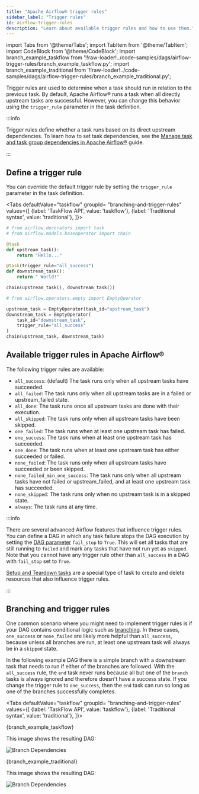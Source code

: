 ```yaml
---
title: "Apache Airflow® trigger rules"
sidebar_label: "Trigger rules"
id: airflow-trigger-rules
description: "Learn about available trigger rules and how to use them."
---
```


import Tabs from '@theme/Tabs';
import TabItem from '@theme/TabItem';
import CodeBlock from '@theme/CodeBlock';
import branch_example_taskflow from '!!raw-loader!../code-samples/dags/airflow-trigger-rules/branch_example_taskflow.py';
import branch_example_traditional from '!!raw-loader!../code-samples/dags/airflow-trigger-rules/branch_example_traditional.py';

Trigger rules are used to determine when a task should run in relation to the previous task. By default, Apache Airflow® runs a task when all directly upstream tasks are successful. However, you can change this behavior using the `trigger_rule` parameter in the task definition.

:::info

Trigger rules define whether a task runs based on its direct upstream dependencies. To learn how to set task dependencies, see the [Manage task and task group dependencies in Apache Airflow®](managing-dependencies.md) guide.

:::

## Define a trigger rule

You can override the default trigger rule by setting the `trigger_rule` parameter in the task definition.

<Tabs
    defaultValue="taskflow"
    groupId= "branching-and-trigger-rules"
    values={[
        {label: 'TaskFlow API', value: 'taskflow'},
        {label: 'Traditional syntax', value: 'traditional'},
    ]}>

<TabItem value="taskflow">

```python {8}
# from airflow.decorators import task
# from airflow.models.baseoperator import chain

@task 
def upstream_task():
    return "Hello..."

@task(trigger_rule="all_success")
def downstream_task():
    return " World!"

chain(upstream_task(), downstream_task())
```

</TabItem>

<TabItem value="traditional">

```python {6}
# from airflow.operators.empty import EmptyOperator

upstream_task = EmptyOperator(task_id="upstream_task")
downstream_task = EmptyOperator(
    task_id="downstream_task",
    trigger_rule="all_success"
)
chain(upstream_task, downstream_task)
```

</TabItem>
</Tabs>

## Available trigger rules in Apache Airflow®

The following trigger rules are available:

- `all_success`: (default) The task runs only when all upstream tasks have succeeded.
- `all_failed`: The task runs only when all upstream tasks are in a failed or upstream\_failed state.
- `all_done`: The task runs once all upstream tasks are done with their execution.
- `all_skipped`: The task runs only when all upstream tasks have been skipped. 
- `one_failed`: The task runs when at least one upstream task has failed. 
- `one_success`: The task runs when at least one upstream task has succeeded.
- `one_done`: The task runs when at least one upstream task has either succeeded or failed.
- `none_failed`: The task runs only when all upstream tasks have succeeded or been skipped.
- `none_failed_min_one_success`: The task runs only when all upstream tasks have not failed or upstream_failed, and at least one upstream task has succeeded.
- `none_skipped`: The task runs only when no upstream task is in a skipped state.
- `always`: The task runs at any time.

:::info 

There are several advanced Airflow features that influence trigger rules. You can define a DAG in which any task failure stops the DAG execution by setting the [DAG parameter](airflow-dag-parameters.md) `fail_stop` to `True`. This will set all tasks that are still running to `failed` and mark any tasks that have not run yet as `skipped`. Note that you cannot have any trigger rule other than `all_success` in a DAG with `fail_stop` set to `True`.

[Setup and Teardown tasks](airflow-setup-teardown.md) are a special type of task to create and delete resources that also influence trigger rules.

:::

## Branching and trigger rules

One common scenario where you might need to implement trigger rules is if your DAG contains conditional logic such as [branching](airflow-branch-operator.md). In these cases, `one_success` or `none_failed` are likely more helpful than `all_success`, because unless all branches are run, at least one upstream task will always be in a `skipped` state.

In the following example DAG there is a simple branch with a downstream task that needs to run if either of the branches are followed. With the `all_success` rule, the `end` task never runs because all but one of the `branch` tasks is always ignored and therefore doesn't have a success state. If you change the trigger rule to `one_success`, then the `end` task can run so long as one of the branches successfully completes.

<Tabs
    defaultValue="taskflow"
    groupId= "branching-and-trigger-rules"
    values={[
        {label: 'TaskFlow API', value: 'taskflow'},
        {label: 'Traditional syntax', value: 'traditional'},
    ]}>

<TabItem value="taskflow">

<CodeBlock language="python">{branch_example_taskflow}</CodeBlock>

This image shows the resulting DAG:

![Branch Dependencies](/img/guides/managing-dependencies_branch_decorator.png)

</TabItem>

<TabItem value="traditional">

<CodeBlock language="python">{branch_example_traditional}</CodeBlock>

This image shows the resulting DAG:

![Branch Dependencies](/img/guides/managing-dependencies_branch_traditional.png)

</TabItem>
</Tabs>